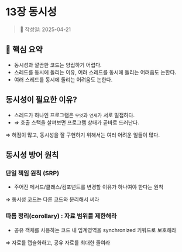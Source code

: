 # 13장 동시성

> 📅 작성일: 2025-04-21

## 📌 핵심 요약
- 동시성과 깔끔한 코드는 양립하기 어렵다.
- 스레드를 동시에 돌리는 이유, 여러 스레드를 동시에 돌리는 어려움도 논한다.
- 여러 스레드를 동시에 돌리는 어려움도 논한다.

## 동시성이 필요한 이유?

- 스레드가 하나인 프로그램은 `무엇`과 `언제`가 서로 밀접하다.
- ⇒ 호출 스택을 살펴보면 프로그램 상태가 곧바로 드러난다.

⇒ 허점이 많고, 동시성을 잘 구현하기 위해서는 여러 어려운 일들이 많다.

## 동시성 방어 원칙

### 단일 책임 원칙 (SRP)

- 주어진 메서드/클래스/컴포넌트를 변경할 이유가 하나여야 한다는 원칙

⇒ 동시성 코드는 다른 코드와 분리해서 써라

### 따름 정리(corollary) : 자료 범위를 제한해라

- 공유 객체를 사용하는 코드 내 임계영역을 synchronized 키워드로 보호해라

⇒ 자료를 캡슐화하고, 공유 자료를 최대한 줄여라